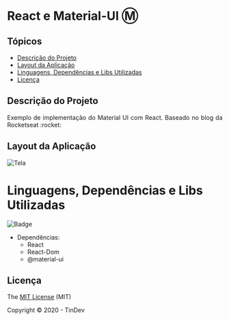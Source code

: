 # React e Material-UI :m:

## Tópicos
  - [Descrição do Projeto](#descrição-do-projeto)
  - [Layout da Aplicação](#layout-da-aplicação)
  - [Linguagens, Dependências e Libs Utilizadas](#linguagens-dependências-e-libs-utilizadas)
  - [Licença](#licença)


## Descrição do Projeto

<p align="justify">Exemplo de implementação do Material UI com React. Baseado no blog da Rocketseat :rocket: </p>


## Layout da Aplicação

![Tela](https://user-images.githubusercontent.com/34552353/86996852-1c6cf280-c183-11ea-9048-2688748495af.png)



# Linguagens, Dependências e Libs Utilizadas


![Badge](https://img.shields.io/static/v1?label=react&message=frontend&color=blue&style=for-the-badge&logo=react)

  - Dependências:
    - React
    - React-Dom
    - @material-ui

## Licença 

The [MIT License](https://github.com/danilo-aalmeida/react-material-ui/blob/master/LICENSE) (MIT)

Copyright :copyright: 2020 - TinDev